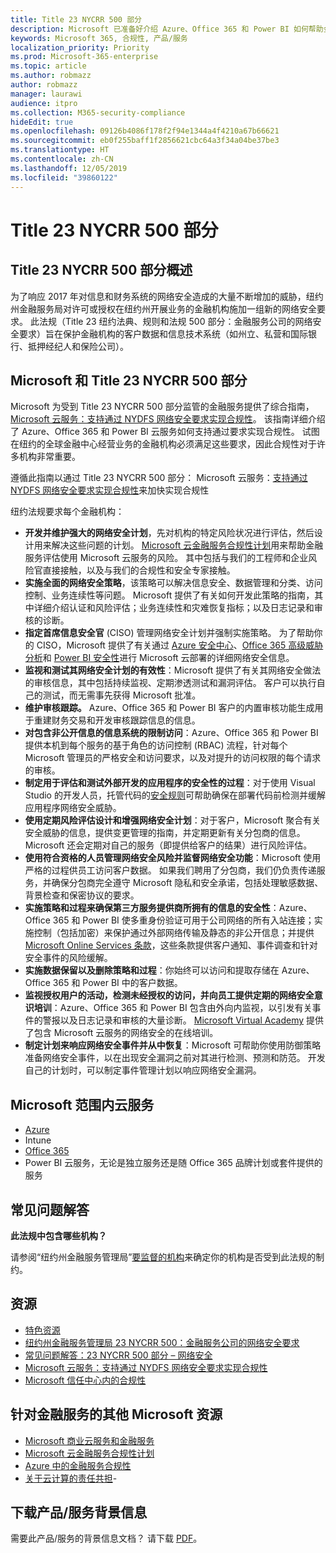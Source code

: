 ```yaml
---
title: Title 23 NYCRR 500 部分
description: Microsoft 已准备好介绍 Azure、Office 365 和 Power BI 如何帮助金融机构遵守 23 NYCRR 500 要求的指南。
keywords: Microsoft 365, 合规性, 产品/服务
localization_priority: Priority
ms.prod: Microsoft-365-enterprise
ms.topic: article
ms.author: robmazz
author: robmazz
manager: laurawi
audience: itpro
ms.collection: M365-security-compliance
hideEdit: true
ms.openlocfilehash: 09126b4086f178f2f94e1344a4f4210a67b66621
ms.sourcegitcommit: eb0f255baff1f2856621cbc64a3f34a04be37be3
ms.translationtype: HT
ms.contentlocale: zh-CN
ms.lasthandoff: 12/05/2019
ms.locfileid: "39860122"
---
```

# <a name="title-23-nycrr-part-500"></a>Title 23 NYCRR 500 部分

## <a name="title-23-nycrr-part-500-overview"></a>Title 23 NYCRR 500 部分概述

为了响应 2017 年对信息和财务系统的网络安全造成的大量不断增加的威胁，纽约州金融服务局对许可或授权在纽约州开展业务的金融机构施加一组新的网络安全要求。 此法规（Title 23 纽约法典、规则和法规 500 部分：金融服务公司的网络安全要求）旨在保护金融机构的客户数据和信息技术系统（如州立、私营和国际银行、抵押经纪人和保险公司）。

## <a name="microsoft-and-title-23-nycrr-part-500"></a>Microsoft 和 Title 23 NYCRR 500 部分

Microsoft 为受到 Title 23 NYCRR 500 部分监管的金融服务提供了综合指南，[Microsoft 云服务：支持通过 NYDFS 网络安全要求实现合规性](https://servicetrust.microsoft.com/ViewPage/TrustDocuments?command=Download&downloadType=Document&downloadId=f7e56dc6-4e52-4e9a-af06-aa41d5851d36&docTab=6d000410-c9e9-11e7-9a91-892aae8839ad_Compliance_Guides)。 该指南详细介绍了 Azure、Office 365 和 Power BI 云服务如何支持通过要求实现合规性。 试图在纽约的全球金融中心经营业务的金融机构必须满足这些要求，因此合规性对于许多机构非常重要。

遵循此指南以通过 Title 23 NYCRR 500 部分： Microsoft 云服务：[支持通过 NYDFS 网络安全要求实现合规性](https://go.microsoft.com/fwlink/p/?linkid=2098969)来加快实现合规性

纽约法规要求每个金融机构：

- **开发并维护强大的网络安全计划**，先对机构的特定风险状况进行评估，然后设计用来解决这些问题的计划。 [Microsoft 云金融服务合规性计划](https://www.microsoft.com/download/confirmation.aspx?id=55332)用来帮助金融服务评估使用 Microsoft 云服务的风险。 其中包括与我们的工程师和企业风险官直接接触，以及与我们的合规性和安全专家接触。
- **实施全面的网络安全策略**，该策略可以解决信息安全、数据管理和分类、访问控制、业务连续性等问题。 Microsoft 提供了有关如何开发此策略的指南，其中详细介绍认证和风险评估；业务连续性和灾难恢复指标；以及日志记录和审核的诊断。
- **指定首席信息安全官** (CISO) 管理网络安全计划并强制实施策略。 为了帮助你的 CISO，Microsoft 提供了有关通过 [Azure 安全中心](https://azure.microsoft.com/services/security-center/?v=17.23h)、[Office 365 高级威胁分析](https://docs.microsoft.com/advanced-threat-analytics/)和 [Power BI 安全性](https://go.microsoft.com/fwlink/?LinkId=829185)进行 Microsoft 云部署的详细网络安全信息。
- **监视和测试其网络安全计划的有效性**：Microsoft 提供了有关其网络安全做法的审核信息，其中包括持续监视、定期渗透测试和漏洞评估。 客户可以执行自己的测试，而无需事先获得 Microsoft 批准。
- **维护审核跟踪。** Azure、Office 365 和 Power BI 客户的内置审核功能生成用于重建财务交易和开发审核跟踪信息的信息。
- **对包含非公开信息的信息系统的限制访问**：Azure、Office 365 和 Power BI 提供本机到每个服务的基于角色的访问控制 (RBAC) 流程，针对每个 Microsoft 管理员的严格安全和访问要求，以及对提升的访问权限的每个请求的审核。
- **制定用于评估和测试外部开发的应用程序的安全性的过程**：对于使用 Visual Studio 的开发人员，托管代码的[安全规则](https://docs.microsoft.com/visualstudio/code-quality/security-rules-rule-set-for-managed-code)可帮助确保在部署代码前检测并缓解应用程序网络安全威胁。
- **使用定期风险评估设计和增强网络安全计划**：对于客户，Microsoft 聚合有关安全威胁的信息，提供变更管理的指南，并定期更新有关分包商的信息。 Microsoft 还会定期对自己的服务（即提供给客户的结果）进行风险评估。
- **使用符合资格的人员管理网络安全风险并监督网络安全功能**：Microsoft 使用严格的过程供员工访问客户数据。 如果我们聘用了分包商，我们仍负责传递服务，并确保分包商完全遵守 Microsoft 隐私和安全承诺，包括处理敏感数据、背景检查和保密协议的要求。
- **实施策略和过程来确保第三方服务提供商所拥有的信息的安全性**：Azure、Office 365 和 Power BI 使多重身份验证可用于公司网络的所有入站连接；实施控制（包括加密）来保护通过外部网络传输及静态的非公开信息；并提供 [Microsoft Online Services 条款](https://aka.ms/Online-Services-Terms)，这些条款提供客户通知、事件调查和针对安全事件的风险缓解。
- **实施数据保留以及删除策略和过程**：你始终可以访问和提取存储在 Azure、Office 365 和 Power BI 中的客户数据。
- **监视授权用户的活动，检测未经授权的访问，并向员工提供定期的网络安全意识培训**：Azure、Office 365 和 Power BI 包含由外向内监视，以引发有关事件的警报以及日志记录和审核的大量诊断。 [Microsoft Virtual Academy](https://mva.microsoft.com/) 提供了包含 Microsoft 云服务的网络安全的在线培训。
- **制定计划来响应网络安全事件并从中恢复**：Microsoft 可帮助你使用防御策略准备网络安全事件，以在出现安全漏洞之前对其进行检测、预测和防范。 开发自己的计划时，可以制定事件管理计划以响应网络安全漏洞。

## <a name="microsoft-in-scope-cloud-services"></a>Microsoft 范围内云服务

- [Azure](https://aka.ms/AzureCompliance)
- Intune
- [Office 365](https://go.microsoft.com/fwlink/p/?LinkID=2077751)
- Power BI 云服务，无论是独立服务还是随 Office 365 品牌计划或套件提供的服务

## <a name="frequently-asked-questions"></a>常见问题解答

**此法规中包含哪些机构？**

请参阅“纽约州金融服务管理局”[要监督的机构](https://go.microsoft.com/fwlink/p/?linkid=2099374)来确定你的机构是否受到此法规的制约。

## <a name="resources"></a>资源

- [特色资源](https://www.microsoft.com/trustcenter/compliance/NYCRR)
- [纽约州金融服务管理局 23 NYCRR 500：金融服务公司的网络安全要求](https://go.microsoft.com/fwlink/p/?linkid=2098976)
- [常见问题解答：23 NYCRR 500 部分 – 网络安全](https://go.microsoft.com/fwlink/p/?linkid=2098977)
- [Microsoft 云服务：支持通过 NYDFS 网络安全要求实现合规性](https://servicetrust.microsoft.com/ViewPage/TrustDocuments?command=Download&downloadType=Document&downloadId=f7e56dc6-4e52-4e9a-af06-aa41d5851d36&docTab=6d000410-c9e9-11e7-9a91-892aae8839ad_Compliance_Guides)
- [Microsoft 信任中心内的合规性](https://www.microsoft.com/trust-center/compliance/compliance-overview)

## <a name="other-microsoft-resources-for-financial-services"></a>针对金融服务的其他 Microsoft 资源

- [Microsoft 商业云服务和金融服务](https://www.microsoft.com/trustcenter/cloudservices/financialservices)
- [Microsoft 云金融服务合规性计划](https://www.microsoft.com/download/confirmation.aspx?id=55332)
- [Azure 中的金融服务合规性](https://azure.microsoft.com/resources/videos/azurecon-2015-financial-services-compliance-in-azure/)
- [关于云计算的责任共担](https://aka.ms/sharedresponsibility)- 

## <a name="download-the-offering-backgrounder"></a>下载产品/服务背景信息

需要此产品/服务的背景信息文档？ 请下载 [PDF](https://download.microsoft.com/download/9/F/B/9FB6EE03-0096-4820-A5BF-B633EE2BE0B7/23NYCRR_Part500-Compliance.pdf)。
